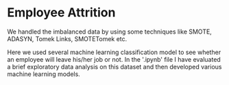 # Employee Attrition


We handled the imbalanced data by using some techniques like SMOTE, ADASYN, Tomek Links, SMOTETomek etc.

Here we used several machine learning classification model to see whether an employee will leave his/her job or not.
In the '.ipynb' file I have evaluated a brief exploratory data analysis on this dataset and then developed various machine learning models. 


